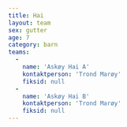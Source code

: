 ```yaml
---
title: Hai
layout: team
sex: gutter
age: 7
category: barn
teams:
  -
    name: 'Askøy Hai A'
    kontaktperson: 'Trond Marøy'
    fiksid: null
  -
    name: 'Askøy Hai B'
    kontaktperson: 'Trond Marøy'
    fiksid: null
---
```

